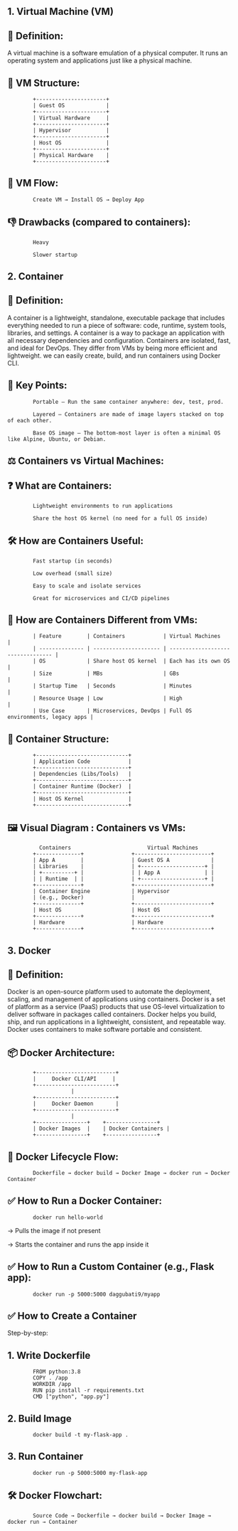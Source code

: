 ## 1. Virtual Machine (VM)

## 🧠 Definition:

A virtual machine is a software emulation of a physical computer. It runs an operating system and applications just like a physical machine.

## 🧱 VM Structure:

            +----------------------+
            | Guest OS             |
            +----------------------+
            | Virtual Hardware     |
            +----------------------+
            | Hypervisor           |
            +----------------------+
            | Host OS              |
            +----------------------+
            | Physical Hardware    |
            +----------------------+

## 🔄 VM Flow:

            Create VM → Install OS → Deploy App

## 👎 Drawbacks (compared to containers):

            Heavy
            
            Slower startup

## 2. Container

## 🧠 Definition:

A container is a lightweight, standalone, executable package that includes everything needed to run a piece of software: code, runtime, system tools, libraries, and settings. A container is a way to package an application with all necessary dependencies and configuration. Containers are isolated, fast, and ideal for DevOps. They differ from VMs by being more efficient and lightweight. we can easily create, build, and run containers using Docker CLI.

## 🔑 Key Points:

            Portable – Run the same container anywhere: dev, test, prod.
            
            Layered – Containers are made of image layers stacked on top of each other.
            
            Base OS image – The bottom-most layer is often a minimal OS like Alpine, Ubuntu, or Debian.

## ⚖️ Containers vs Virtual Machines:

## ❓ What are Containers:

            Lightweight environments to run applications
            
            Share the host OS kernel (no need for a full OS inside)

## 🛠 How are Containers Useful:

            Fast startup (in seconds)
            
            Low overhead (small size)
            
            Easy to scale and isolate services
            
            Great for microservices and CI/CD pipelines

## 🔄 How are Containers Different from VMs:

            | Feature        | Containers            | Virtual Machines                  |
            | -------------- | --------------------- | --------------------------------- |
            | OS             | Share host OS kernel  | Each has its own OS               |
            | Size           | MBs                   | GBs                               |
            | Startup Time   | Seconds               | Minutes                           |
            | Resource Usage | Low                   | High                              |
            | Use Case       | Microservices, DevOps | Full OS environments, legacy apps |

## 🧰 Container Structure:

            +-----------------------------+
            | Application Code            |
            +-----------------------------+
            | Dependencies (Libs/Tools)   |
            +-----------------------------+
            | Container Runtime (Docker)  |
            +-----------------------------+
            | Host OS Kernel              |
            +-----------------------------+

## 🖼 Visual Diagram : Containers vs VMs:

              Containers                        Virtual Machines
            +--------------+               +------------------------+
            | App A        |               | Guest OS A             |
            | Libraries    |               | +--------------------+ |
            | +----------+ |               | | App A              | |
            | | Runtime  | |               | +--------------------+ |
            +--------------+               +------------------------+
            | Container Engine             | Hypervisor
            | (e.g., Docker)               |
            +--------------+               +------------------------+
            | Host OS                      | Host OS
            +--------------+               +------------------------+
            | Hardware                     | Hardware
            +--------------+               +------------------------+


## 3. Docker

## 🧠 Definition:
Docker is an open-source platform used to automate the deployment, scaling, and management of applications using containers. Docker is a set of platform as a service (PaaS) products that use OS-level virtualization to deliver software in packages called containers. Docker helps you build, ship, and run applications in a lightweight, consistent, and repeatable way. Docker uses containers to make software portable and consistent.

## 📦 Docker Architecture:

            +-------------------------+
            |     Docker CLI/API     |
            +-------------------------+
                        |
            +-------------------------+
            |     Docker Daemon       |
            +-------------------------+
                        |
            +----------------+    +----------------+
            | Docker Images  |    | Docker Containers |
            +----------------+    +----------------+

## 🔄 Docker Lifecycle Flow:

            Dockerfile → docker build → Docker Image → docker run → Docker Container

## ✅ How to Run a Docker Container:

            docker run hello-world

-> Pulls the image if not present

-> Starts the container and runs the app inside it

## ✅ How to Run a Custom Container (e.g., Flask app):

            docker run -p 5000:5000 daggubati9/myapp

## ✅ How to Create a Container

Step-by-step:

## 1. Write Dockerfile

            FROM python:3.8
            COPY . /app
            WORKDIR /app
            RUN pip install -r requirements.txt
            CMD ["python", "app.py"]

## 2. Build Image

            docker build -t my-flask-app .

## 3. Run Container

            docker run -p 5000:5000 my-flask-app

## 🛠 Docker Flowchart:

            Source Code → Dockerfile → docker build → Docker Image → docker run → Container

